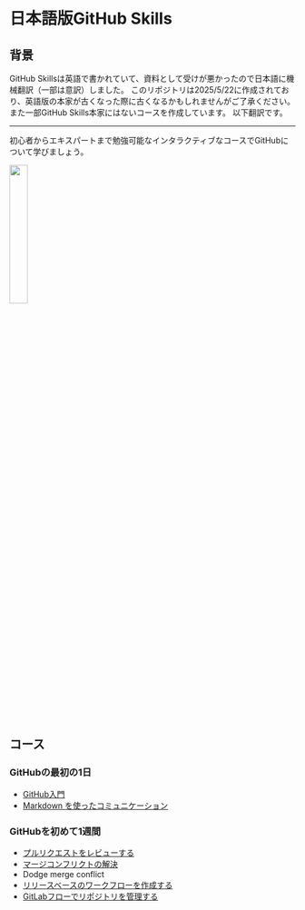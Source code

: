 # 日本語版GitHub Skills

## 背景

GitHub Skillsは英語で書かれていて、資料として受けが悪かったので日本語に機械翻訳（一部は意訳）しました。
このリポジトリは2025/5/22に作成されており、英語版の本家が古くなった際に古くなるかもしれませんがご了承ください。
また一部GitHub Skills本家にはないコースを作成しています。
以下翻訳です。

---

初心者からエキスパートまで勉強可能なインタラクティブなコースでGitHubについて学びましょう。

<img src="https://user-images.githubusercontent.com/1221423/156894097-ff2d6566-7b6a-4488-950e-f4ebe990965a.svg" width="25%">

## コース

### GitHubの最初の1日

- [GitHub入門](https://github.com/kuboctopus/introduction-to-github)
- [Markdown を使ったコミュニケーション](https://github.com/kuboctopus/communicate-using-markdown)

### GitHubを初めて1週間

- [プルリクエストをレビューする](https://github.com/kuboctopus/review-pull-requests)
- [マージコンフリクトの解決](https://github.com/kuboctopus/resolve-merge-conflicts)
- Dodge merge conflict
- [リリースベースのワークフローを作成する](https://github.com/kuboctopus/release-based-workflow)
- [GitLabフローでリポジトリを管理する](https://github.com/kuboctopus/gitlab-workflow)
